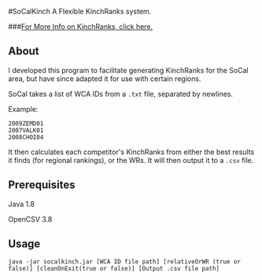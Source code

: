 #SoCalKinch
A Flexible KinchRanks system.

###[For More Info on KinchRanks, click here.](http://www.kinch2002.com/kinchranks/)

## About
I developed this program to facilitate generating KinchRanks for the SoCal area, but have since adapted it for use with certain regions.

SoCal takes a list of WCA IDs from a `.txt` file, separated by newlines.

Example:

```
2009ZEMD01
2007VALK01
2008CHOI04
```

It then calculates each competitor's KinchRanks from either the best results it finds (for regional rankings), or the WRs. It will then output it to a `.csv` file.

## Prerequisites
Java 1.8

OpenCSV 3.8

## Usage

`java -jar socalkinch.jar [WCA ID file path] [relativeOrWR (true or false)] [cleanOnExit(true or false)] [Output .csv file path]`

